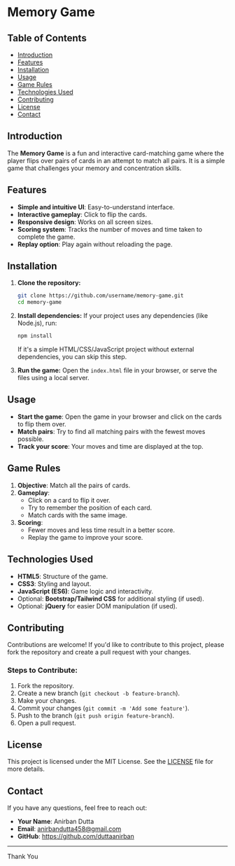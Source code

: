 # Memory Game

## Table of Contents
- [Introduction](#introduction)
- [Features](#features)
- [Installation](#installation)
- [Usage](#usage)
- [Game Rules](#game-rules)
- [Technologies Used](#technologies-used)
- [Contributing](#contributing)
- [License](#license)
- [Contact](#contact)

## Introduction
The **Memory Game** is a fun and interactive card-matching game where the player flips over pairs of cards in an attempt to match all pairs. It is a simple game that challenges your memory and concentration skills.

## Features
- **Simple and intuitive UI**: Easy-to-understand interface.
- **Interactive gameplay**: Click to flip the cards.
- **Responsive design**: Works on all screen sizes.
- **Scoring system**: Tracks the number of moves and time taken to complete the game.
- **Replay option**: Play again without reloading the page.

## Installation
1. **Clone the repository:**
   ```bash
   git clone https://github.com/username/memory-game.git
   cd memory-game
   ```

2. **Install dependencies:**
   If your project uses any dependencies (like Node.js), run:
   ```bash
   npm install
   ```
   If it's a simple HTML/CSS/JavaScript project without external dependencies, you can skip this step.

3. **Run the game:**
   Open the `index.html` file in your browser, or serve the files using a local server.

## Usage
- **Start the game**: Open the game in your browser and click on the cards to flip them over.
- **Match pairs**: Try to find all matching pairs with the fewest moves possible.
- **Track your score**: Your moves and time are displayed at the top.

## Game Rules
1. **Objective**: Match all the pairs of cards.
2. **Gameplay**:
   - Click on a card to flip it over.
   - Try to remember the position of each card.
   - Match cards with the same image.
3. **Scoring**:
   - Fewer moves and less time result in a better score.
   - Replay the game to improve your score.

## Technologies Used
- **HTML5**: Structure of the game.
- **CSS3**: Styling and layout.
- **JavaScript (ES6)**: Game logic and interactivity.
- Optional: **Bootstrap/Tailwind CSS** for additional styling (if used).
- Optional: **jQuery** for easier DOM manipulation (if used).

## Contributing
Contributions are welcome! If you'd like to contribute to this project, please fork the repository and create a pull request with your changes.

### Steps to Contribute:
1. Fork the repository.
2. Create a new branch (`git checkout -b feature-branch`).
3. Make your changes.
4. Commit your changes (`git commit -m 'Add some feature'`).
5. Push to the branch (`git push origin feature-branch`).
6. Open a pull request.

## License
This project is licensed under the MIT License. See the [LICENSE](LICENSE) file for more details.

## Contact
If you have any questions, feel free to reach out:

- **Your Name**: Anirban Dutta
- **Email**: anirbandutta458@gmail.com
- **GitHub**: https://github.com/duttaanirban

---
Thank You 
